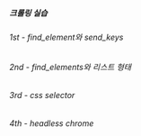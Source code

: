 ##### 크롤링 실습

###### 1st - find_element와 send_keys
###### 2nd - find_elements와 리스트 형태
###### 3rd - css selector
###### 4th - headless chrome